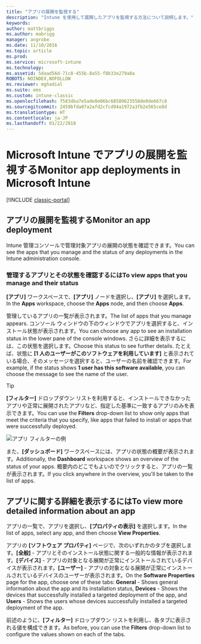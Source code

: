 ```yaml
---
title: "アプリの展開を監視する"
description: "Intune を使用して展開したアプリを監視する方法について説明します。"
keywords: 
author: mattbriggs
ms.author: mabrigg
manager: angrobe
ms.date: 11/10/2016
ms.topic: article
ms.prod: 
ms.service: microsoft-intune
ms.technology: 
ms.assetid: 5daad56d-71c8-455b-8a55-f8b33e279a8a
ROBOTS: NOINDEX,NOFOLLOW
ms.reviewer: mghadial
ms.suite: ems
ms.custom: intune-classic
ms.openlocfilehash: f583dba7e5ade0e06bc68589623558de0de667c8
ms.sourcegitcommit: 2459bfda07a2afd2cfcd94a1972a3fb2e565ce8d
ms.translationtype: HT
ms.contentlocale: ja-JP
ms.lasthandoff: 01/22/2018
---
```

# <a name="monitor-app-deployments-in-microsoft-intune"></a><span data-ttu-id="580ca-103">Microsoft Intune でアプリの展開を監視する</span><span class="sxs-lookup"><span data-stu-id="580ca-103">Monitor app deployments in Microsoft Intune</span></span>

[!INCLUDE [classic-portal](../includes/classic-portal.md)]

## <a name="monitor-an-app-deployment"></a><span data-ttu-id="580ca-104">アプリの展開を監視する</span><span class="sxs-lookup"><span data-stu-id="580ca-104">Monitor an app deployment</span></span>
<span data-ttu-id="580ca-105">Intune 管理コンソールで管理対象アプリの展開の状態を確認できます。</span><span class="sxs-lookup"><span data-stu-id="580ca-105">You can see the apps that you manage and the status of any deployments in the Intune administration console.</span></span> <!---App status is displayed in real-time. You don't have to wait for the device to check-in before you can see this.--->

### <a name="to-view-apps-that-you-manage-and-their-status"></a><span data-ttu-id="580ca-106">管理するアプリとその状態を確認するには</span><span class="sxs-lookup"><span data-stu-id="580ca-106">To view apps that you manage and their status</span></span>
<span data-ttu-id="580ca-107">**[アプリ]** ワークスペースで、**[アプリ]** ノードを選択し、**[アプリ]** を選択します。</span><span class="sxs-lookup"><span data-stu-id="580ca-107">In the **Apps** workspace, choose the **Apps** node, and then choose **Apps**.</span></span>

<span data-ttu-id="580ca-108">管理しているアプリの一覧が表示されます。</span><span class="sxs-lookup"><span data-stu-id="580ca-108">The list of apps that you manage appears.</span></span> <span data-ttu-id="580ca-109">コンソール ウィンドウの下のウィンドウでアプリを選択すると、インストール状態が表示されます。</span><span class="sxs-lookup"><span data-stu-id="580ca-109">You can choose any app to see an installation status in the lower pane of the console windows.</span></span> <span data-ttu-id="580ca-110">さらに詳細を表示するには、この状態を選択します。</span><span class="sxs-lookup"><span data-stu-id="580ca-110">Choose this status to see further details.</span></span> <span data-ttu-id="580ca-111">たとえば、状態に **[1 人のユーザーがこのソフトウェアを利用しています]** と表示されている場合、そのメッセージを選択すると、ユーザーの名前を確認できます。</span><span class="sxs-lookup"><span data-stu-id="580ca-111">For example, if the status shows **1 user has this software available**, you can choose the message to see the name of the user.</span></span>

> [!TIP]
> <span data-ttu-id="580ca-112">**[フィルター]** ドロップダウン リストを利用すると、インストールできなかったアプリや正常に展開されたアプリなど、指定した基準に一致するアプリのみを表示できます。</span><span class="sxs-lookup"><span data-stu-id="580ca-112">You can use the **Filters** drop-down list to show only apps that meet the criteria that you specify, like apps that failed to install or apps that were successfully deployed.</span></span>
>
> ![アプリ フィルターの例](./media/app-filters.png)

<span data-ttu-id="580ca-114">また、**[ダッシュボード]** ワークスペースには、アプリの状態の概要が表示されます。</span><span class="sxs-lookup"><span data-stu-id="580ca-114">Additionally, the **Dashboard** workspace shows an overview of the status of your apps.</span></span> <span data-ttu-id="580ca-115">概要内のどこでもよいのでクリックすると、アプリの一覧が表示されます。</span><span class="sxs-lookup"><span data-stu-id="580ca-115">If you click anywhere in the overview, you'll be taken to the list of apps.</span></span>

## <a name="to-view-more-detailed-information-about-an-app"></a><span data-ttu-id="580ca-116">アプリに関する詳細を表示するには</span><span class="sxs-lookup"><span data-stu-id="580ca-116">To view more detailed information about an app</span></span>
<span data-ttu-id="580ca-117">アプリの一覧で、アプリを選択し、**[プロパティの表示]** を選択します。</span><span class="sxs-lookup"><span data-stu-id="580ca-117">In the list of apps, select any app, and then choose **View Properties**.</span></span>

<span data-ttu-id="580ca-118">アプリの **[ソフトウェア プロパティ]** ページで、次のいずれかのタブを選択します。**[全般]** - アプリとそのインストール状態に関する一般的な情報が表示されます。**[デバイス]** - アプリの対象となる展開が正常にインストールされているデバイスが表示されます。**[ユーザー]** - アプリの対象となる展開が正常にインストールされているデバイスのユーザーが表示されます。</span><span class="sxs-lookup"><span data-stu-id="580ca-118">On the **Software Properties** page for the app, choose one of these tabs: **General** - Shows general information about the app and its installation status, **Devices** - Shows the devices that successfully installed a targeted deployment of the app, and **Users** - Shows the users whose devices successfully installed a targeted deployment of the app.</span></span>

<span data-ttu-id="580ca-119">前述のように、**[フィルター]** ドロップダウン リストを利用し、各タブに表示される値を構成できます。</span><span class="sxs-lookup"><span data-stu-id="580ca-119">As before, you can use the **Filters** drop-down list to configure the values shown on each of the tabs.</span></span>
